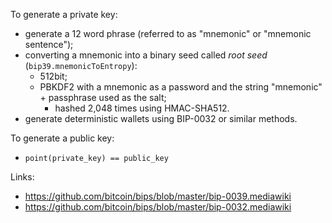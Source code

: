 To generate a private key:
- generate a 12 word phrase (referred to as "mnemonic" or "mnemonic sentence");
- converting a mnemonic into a binary seed called _root seed_ (`bip39.mnemonicToEntropy`):
  - 512bit;
  - PBKDF2 with a mnemonic as a password and the string "mnemonic" + passphrase used as the salt;
    - hashed 2,048 times using HMAC-SHA512.
- generate deterministic wallets using BIP-0032 or similar methods.

To generate a public key:
- `point(private_key) == public_key`

Links:
- https://github.com/bitcoin/bips/blob/master/bip-0039.mediawiki
- https://github.com/bitcoin/bips/blob/master/bip-0032.mediawiki